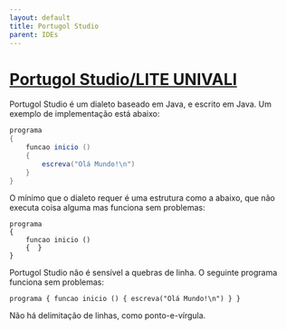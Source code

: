 ```yaml
---
layout: default
title: Portugol Studio
parent: IDEs
---
```


# [Portugol Studio/LITE UNIVALI](http://lite.acad.univali.br/portugol/)

Portugol Studio é um dialeto baseado em Java, e escrito em Java. Um exemplo de implementação está abaixo:

```java
programa
{
    funcao inicio ()
    {
        escreva("Olá Mundo!\n")
    }
}
```

O mínimo que o dialeto requer é uma estrutura como a abaixo, que não executa coisa alguma mas funciona sem problemas:

```
programa
{
    funcao inicio ()
    {  }
}
```

Portugol Studio não é sensível a quebras de linha. O seguinte programa funciona sem problemas:

```
programa { funcao inicio () { escreva("Olá Mundo!\n") } }
```

Não há delimitação de linhas, como ponto-e-vírgula.